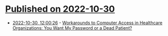 # [Published on 2022-10-30](index.md)

* [2022-10-30, 12:00:26](https://lobste.rs/s/uh1hj2/workarounds_computer_access_healthcare) - [Workarounds to Computer Access in Healthcare Organizations: You Want My Password or a Dead Patient?](https://www.cs.dartmouth.edu/~sws/pubs/ksbk15-draft.pdf)
